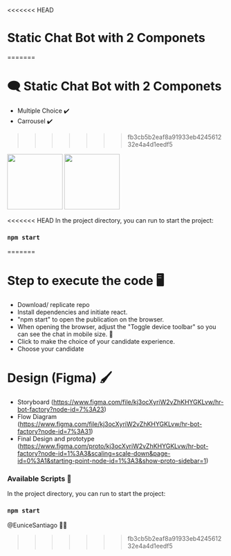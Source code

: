 <<<<<<< HEAD
# Static Chat Bot with 2 Componets

=======
#  :left_speech_bubble: Static Chat Bot with 2 Componets

- Multiple Choice :heavy_check_mark:
- Carrousel :heavy_check_mark:
>>>>>>> fb3cb5b2eaf8a91933eb424561232e4a4d1eedf5

<img src="https://user-images.githubusercontent.com/11834030/164452282-7c0a8437-eab6-4469-a432-f3f6e623982e.png" width="128"/>         <img src="https://user-images.githubusercontent.com/11834030/164452285-eef983b1-9e66-4de4-974d-32e2d76b2292.png" width="128"/>

<<<<<<< HEAD
In the project directory, you can run to start the project:

### `npm start`



=======
# Step to execute the code :desktop_computer:

- Download/ replicate repo
- Install dependencies and initiate react.
- "npm start" to open the publication on the browser.
- When opening the browser, adjust the  "Toggle device toolbar" so you can see the chat in mobile size. :calling:
- Click to make the choice of your candidate experience.
- Choose your candidate

# Design (Figma) :paintbrush:

- Storyboard (https://www.figma.com/file/kj3ocXyriW2vZhKHYGKLvw/hr-bot-factory?node-id=7%3A23)
- Flow Diagram (https://www.figma.com/file/kj3ocXyriW2vZhKHYGKLvw/hr-bot-factory?node-id=7%3A31)
- Final Design and prototype (https://www.figma.com/proto/kj3ocXyriW2vZhKHYGKLvw/hr-bot-factory?node-id=1%3A3&scaling=scale-down&page-id=0%3A1&starting-point-node-id=1%3A3&show-proto-sidebar=1)

### Available Scripts :memo:
In the project directory, you can run to start the project:

### `npm start`

@EuniceSantiago :woman_technologist:
>>>>>>> fb3cb5b2eaf8a91933eb424561232e4a4d1eedf5
